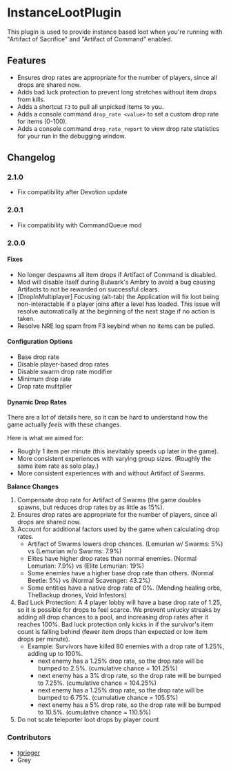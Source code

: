 # InstanceLootPlugin

This plugin is used to provide instance based loot when you're running with "Artifact of Sacrifice" and "Artifact of Command" enabled.

## Features

- Ensures drop rates are appropriate for the number of players, since all drops are shared now.
- Adds bad luck protection to prevent long stretches without item drops from kills.
- Adds a shortcut `F3` to pull all unpicked items to you.
- Adds a console command `drop_rate <value>` to set a custom drop rate for items (0-100).
- Adds a console command `drop_rate_report` to view drop rate statistics for your run in the debugging window.

## Changelog
### 2.1.0

- Fix compatibility after Devotion update

### 2.0.1

- Fix compatibility with CommandQueue mod

### 2.0.0

#### Fixes

- No longer despawns all item drops if Artifact of Command is disabled.
- Mod will disable itself during Bulwark's Ambry to avoid a bug causing Artifacts to not be rewarded on successful clears.
- [DropInMultiplayer] Focusing (alt-tab) the Application will fix loot being non-interactable if a player joins after a level has loaded. This issue will resolve automatically at the beginning of the next stage if no action is taken.
- Resolve NRE log spam from F3 keybind when no items can be pulled.

#### Configuration Options

- Base drop rate
- Disable player-based drop rates
- Disable swarm drop rate modifier
- Minimum drop rate
- Drop rate mulitplier

#### Dynamic Drop Rates

There are a lot of details here, so it can be hard to understand how the game actually _feels_ with these changes.

Here is what we aimed for:

- Roughly 1 item per minute (this inevitably speeds up later in the game).
- More consistent experiences with varying group sizes. (Roughly the same item rate as solo play.)
- More consistent experiences with and without Artifact of Swarms.

**Balance Changes**

1. Compensate drop rate for Artifact of Swarms (the game doubles spawns, but reduces drop rates by as little as 15%).
2. Ensures drop rates are appropriate for the number of players, since all drops are shared now.
3. Account for additional factors used by the game when calculating drop rates.
   - Artifact of Swarms lowers drop chances. (Lemurian w/ Swarms: 5%) vs (Lemurian w/o Swarms: 7.9%)
   - Elites have higher drop rates than normal enemies. (Normal Lemurian: 7.9%) vs (Elite Lemurian: 19%)
   - Some enemies have a higher base drop rate than others. (Normal Beetle: 5%) vs (Normal Scavenger: 43.2%)
   - Some entities have a native drop rate of 0%. (Mending healing orbs, TheBackup drones, Void Infestors)
4. Bad Luck Protection: A 4 player lobby will have a base drop rate of 1.25, so it is possible for drops to feel scarce. We prevent unlucky streaks by adding all drop chances to a pool, and increasing drop rates after it reaches 100%. Bad luck protection only kicks in if the survivor's item count is falling behind (fewer item drops than expected or low item drops per minute).
   - Example: Survivors have killed 80 enemies with a drop rate of 1.25%, adding up to 100%.
     - next enemy has a 1.25% drop rate, so the drop rate will be bumped to 2.5%. (cumulative chance = 101.25%)
     - next enemy has a 3% drop rate, so the drop rate will be bumped to 7.25%. (cumulative chance = 104.25%)
     - next enemy has a 1.25% drop rate, so the drop rate will be bumped to 6.75%. (cumulative chance = 105.5%)
     - next enemy has a 5% drop rate, so the drop rate will be bumped to 10.5%. (cumulative chance = 110.5%)
5. Do not scale teleporter loot drops by player count

### Contributors

- [tgrieger](https://github.com/tgrieger)
- Grey
